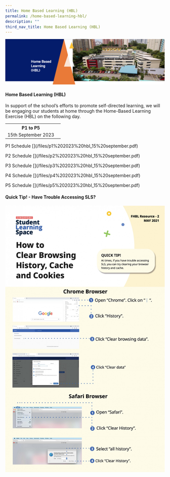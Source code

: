 ```yaml
---
title: Home Based Learning (HBL)
permalink: /home-based-learning-hbl/
description: ""
third_nav_title: Home Based Learning (HBL)
---
```

<img src="/images/HBL.png">
<h4><strong>Home Based Learning (HBL)</strong></h4>
<p>In support of the school’s efforts to promote self-directed learning, we will be engaging our students at home through the Home-Based Learning Exercise (HBL) on the following day.</p>
<p></p><table>
<tbody>
<tr>
<th style="text-align: center;">P1 to P5</th>
</tr><tr>
<td style="text-align: center;">15th September 2023</td><td style="text-align: center;"></td></tr>
</tbody>
</table>
P1 Schedule
[](/files/p1%202023%20hbl_15%20september.pdf)
<p></p>P2 Schedule
[](/files/p2%202023%20hbl_15%20september.pdf)
<p></p>P3 Schedule
[](/files/p3%202023%20hbl_15%20september.pdf)
<p></p>P4 Schedule
[](/files/p4%202023%20hbl_15%20september.pdf)
<p></p>P5 Schedule
[](/files/p5%202023%20hbl_15%20september.pdf)
<h4><strong>Quick Tip! - Have Trouble Accessing SLS?</strong></h4>
<img src="/images/SLS.jpeg">